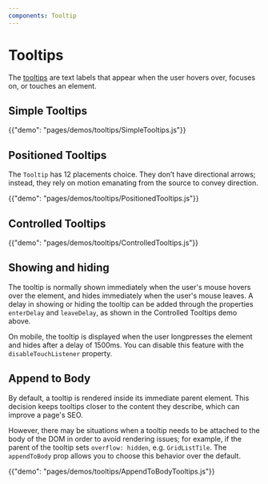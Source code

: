 ```yaml
---
components: Tooltip
---
```


# Tooltips

The [tooltips](https://material.io/guidelines/components/tooltips.html#) are text labels that appear when the user hovers over, focuses on, or touches an element.

## Simple Tooltips

{{"demo": "pages/demos/tooltips/SimpleTooltips.js"}}

## Positioned Tooltips

The `Tooltip` has 12 placements choice.
They don’t have directional arrows; instead, they rely on motion emanating from the source to convey direction.

{{"demo": "pages/demos/tooltips/PositionedTooltips.js"}}

## Controlled Tooltips

{{"demo": "pages/demos/tooltips/ControlledTooltips.js"}}

## Showing and hiding

The tooltip is normally shown immediately when the user's mouse hovers over the element, and hides immediately when the user's mouse leaves. A delay in showing or hiding the tooltip can be added through the properties `enterDelay` and `leaveDelay`, as shown in the Controlled Tooltips demo above.

On mobile, the tooltip is displayed when the user longpresses the element and hides after a delay of 1500ms. You can disable this feature with the `disableTouchListener` property.

## Append to Body

By default, a tooltip is rendered inside its immediate parent element.
This decision keeps tooltips closer to the content they describe,
which can improve a page's SEO.

However, there may be situations when a tooltip needs to be attached
to the body of the DOM in order to avoid rendering issues; for example,
if the parent of the tooltip sets `overflow: hidden`, e.g. `GridListTile`.
The `appendToBody` prop allows you to choose this behavior over the default.

{{"demo": "pages/demos/tooltips/AppendToBodyTooltips.js"}}
